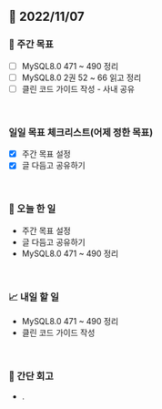 ## 📅 2022/11/07


### 👏 주간 목표

- [ ] MySQL8.0 471 ~ 490 정리
- [ ] MySQL8.0 2권 52 ~ 66 읽고 정리
- [ ] 클린 코드 가이드 작성 - 사내 공유

<br/>

### 일일 목표 체크리스트(어제 정한 목표)

- [x] 주간 목표 설정
- [x] 글 다듬고 공유하기

<br/>

### 💯 오늘 한 일

- 주간 목표 설정
- 글 다듬고 공유하기
- MySQL8.0 471 ~ 490 정리

<br/>

### 📈 내일 할 일

- MySQL8.0 471 ~ 490 정리
- 클린 코드 가이드 작성

<br/>

### 🤔 간단 회고

- .